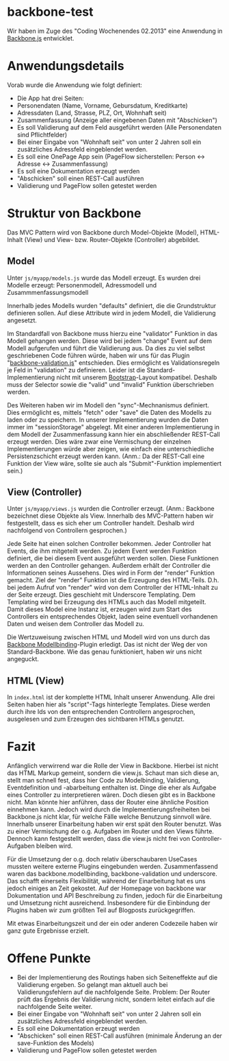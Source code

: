 backbone-test
=============

Wir haben im Zuge des "Coding Wochenendes 02.2013" eine Anwendung in [Backbone.js](http://www.github.com/documentcloud/backbone) entwicklet.


Anwendungsdetails
=================

Vorab wurde die Anwendung wie folgt definiert:

* Die App hat drei Seiten: 
 * Personendaten (Name, Vorname, Gebursdatum, Kreditkarte)
 * Adressdaten (Land, Strasse, PLZ, Ort, Wohnhaft seit)
 * Zusammenfassung (Anzeige aller eingebenen Daten mit "Abschicken")
* Es soll Validierung auf dem Feld ausgeführt werden (Alle Personendaten sind Pflichtfelder)
* Bei einer Eingabe von "Wohnhaft seit" von unter 2 Jahren soll ein zusätzliches Adressfeld eingeblendet werden.
* Es soll eine OnePage App sein (PageFlow sicherstellen: Person <-> Adresse <-> Zusammenfassung)
* Es soll eine Dokumentation erzeugt werden
* "Abschicken" soll einen REST-Call ausführen
* Validierung und PageFlow sollen getestet werden

Struktur von Backbone
=====================

Das MVC Pattern wird von Backbone durch Model-Objekte (Model), HTML-Inhalt (View) und View- bzw. Router-Objekte (Controller) abgebildet.

Model
-----

Unter `js/myapp/models.js` wurde das Modell erzeugt.
Es wurden drei Modelle erzeugt: Personenmodell, Adressmodell und Zusammmenfassungsmodell

Innerhalb jedes Modells wurden "defaults" definiert, die die Grundstruktur definieren sollen.
Auf diese Attribute wird in jedem Modell, die Validierung angesetzt.

Im Standardfall von Backbone muss hierzu eine "validator" Funktion in das Modell gehangen werden. 
Diese wird bei jedem "change" Event auf dem Modell aufgerufen und führt die Validierung aus.
Da dies zu viel selbst geschriebenen Code führen würde, haben wir uns für das Plugin "[backbone-validation.js](http://www.github.com/thedersen/backbone.validation)" entschieden.
Dies ermöglicht es Validationsregeln je Feld in "validation" zu definieren.
Leider ist die Standard-Implementierung nicht mit unserem [Bootstrap](http://www.github.com/twitter/Bootstrap)-Layout kompatibel.
Deshalb muss der Selector sowie die "valid" und "invalid" Funktion überschrieben werden.

Des Weiteren haben wir im Modell den "sync"-Mechnanismus definiert. 
Dies ermöglicht es, mittels "fetch" oder "save" die Daten des Modells zu laden oder zu speichern.
In unserer Implementierung wurden die Daten immer im "sessionStorage" abgelegt.
Mit einer anderen Implementierung in dem Modell der Zusammenfassung kann hier ein abschließender REST-Call erzeugt werden.
Dies wäre zwar eine Vermischung der einzelnen Implementierungen würde aber zeigen, wie einfach eine unterschiedliche Persistenzschicht erzeugt werden kann.
(Anm.: Da der REST-Call eine Funktion der View wäre, sollte sie auch als "Submit"-Funktion implementiert sein.)

View (Controller)
-----------------

Unter `js/myapp/views.js` wurden die Controller erzeugt.
(Anm.: Backbone bezeichnet diese Objekte als View. Innerhalb des MVC-Pattern haben wir festgestellt, 
dass es sich eher um Controller handelt. Deshalb wird nachfolgend von Controllern gesprochen.)

Jede Seite hat einen solchen Controller bekommen.
Jeder Controller hat Events, die ihm mitgeteilt werden. Zu jedem Event werden Funktion definiert, die bei diesem Event
ausgeführt werden sollen. Diese Funktionen werden an den Controller gehangen.
Außerdem erhält der Controller die Informationen seines Aussehens. Dies wird in Form der "render" Funktion gemacht.
Ziel der "render" Funktion ist die Erzeugung des HTML-Teils. D.h. bei jedem Aufruf von "render" wird von dem
Controller der HTML-Inhalt zu der Seite erzeugt. Dies geschieht mit Underscore Templating. Dem Templating wird bei 
Erzeugung des HTMLs auch das Modell mitgeteilt. Damit dieses Model eine Instanz ist, erzeugen wird zum Start des Controllers
ein entsprechendes Objekt, laden seine eventuell vorhandenen Daten und weisen dem Controller das Modell zu.

Die Wertzuweisung zwischen HTML und Modell wird von uns durch das 
[Backbone Modellbinding](http://github.com/derickbailey/backbone.modelbinding)-Plugin erledigt. Das ist nicht der
Weg der von Standard-Backbone. Wie das genau funktioniert, haben wir uns nicht angeguckt.

HTML (View)
-----------

In `index.html` ist der komplette HTML Inhalt unserer Anwendung. Alle drei Seiten haben hier als "script"-Tags hinterlegte
Templates. Diese werden durch ihre Ids von den entsprechenden Controllern angesprochen, ausgelesen und zum Erzeugen des 
sichtbaren HTMLs genutzt.

Fazit
=====
Anfänglich verwirrend war die Rolle der View in Backbone. 
Hierbei ist nicht das HTML Markup gemeint, sondern die view.js.
Schaut man sich diese an, stellt man schnell fest, dass hier Code zu Modelbinding, Validierung, Eventdefinition und -abarbeitung enthalten ist. 
Dinge die eher als Aufgabe eines Controller zu interpretieren wären. 
Doch diesen gibt es in Backbone nicht.
Man könnte hier anführen, dass der Router eine ähnliche Position einnehmen kann. 
Jedoch wird durch die Implementierungsfreiheiten bei Backbone.js nicht klar, für welche Fälle welche Benutzung sinnvoll wäre.
Innerhalb unserer Einarbeitung haben wir erst spät den Router benutzt. Was zu einer Vermischung der o.g. Aufgaben im Router und den Views führte.
Dennoch kann festgestellt werden, dass die view.js nicht frei von Controller-Aufgaben bleiben wird.

Für die Umsetzung der o.g. doch relativ überschaubaren UseCases mussten weitere externe Plugins eingebunden werden. 
Zusammenfassend waren das backbone.modellbinding, backbone-validation und underscore. 
Das schafft einerseits Flexibilität, während der Einarbeitung hat es uns jedoch einiges an Zeit gekostet. 
Auf der Homepage von backbone war Dokumentation und API Beschreibung zu finden, jedoch für die Einarbeitung und Umsetzung nicht ausreichend. 
Insbesondere für die Einbindung der Plugins haben wir zum größten Teil auf Blogposts zurückgegriffen.

Mit etwas Einarbeitungszeit und der ein oder anderen Codezeile haben wir ganz gute Ergebnisse erzielt.     


Offene Punkte
=============
* Bei der Implementierung des Routings haben sich Seiteneffekte auf die Validierung ergeben. So gelangt man aktuell auch bei Validierungsfehlern auf die nachfolgende Seite. Problem: Der Router prüft das Ergebnis der Validierung nicht, sondern leitet einfach auf die nachfolgende Seite weiter. 
* Bei einer Eingabe von "Wohnhaft seit" von unter 2 Jahren soll ein zusätzliches Adressfeld eingeblendet werden.
* Es soll eine Dokumentation erzeugt werden
* "Abschicken" soll einen REST-Call ausführen (minimale Änderung an der save-Funktion des Models)
* Validierung und PageFlow sollen getestet werden







